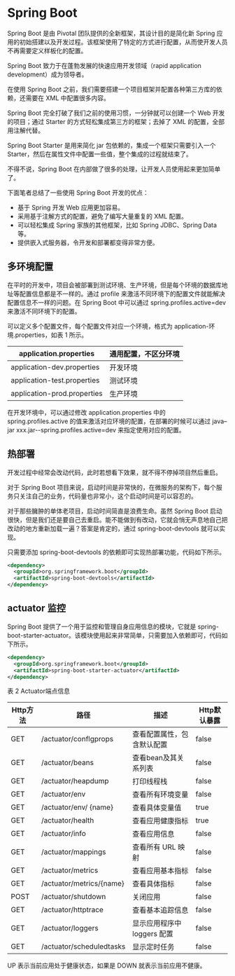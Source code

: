 # Spring Boot

Spring Boot 是由 Pivotal 团队提供的全新框架，其设计目的是简化新 Spring 应用的初始搭建以及开发过程。该框架使用了特定的方式进行配置，从而使开发人员不再需要定义样板化的配置。

Spring Boot 致力于在蓬勃发展的快速应用开发领域（rapid application development）成为领导者。

在使用 Spring Boot 之前，我们需要搭建一个项目框架并配置各种第三方库的依赖，还需要在 XML 中配置很多内容。

Spring Boot 完全打破了我们之前的使用习惯，一分钟就可以创建一个 Web 开发的项目；通过 Starter 的方式轻松集成第三方的框架；去掉了 XML 的配置，全部用注解代替。

Spring Boot Starter 是用来简化 jar 包依赖的，集成一个框架只需要引入一个 Starter，然后在属性文件中配置一些值，整个集成的过程就结束了。

不得不说，Spring Boot 在内部做了很多的处理，让开发人员使用起来更加简单了。

下面笔者总结了一些使用 Spring Boot 开发的优点：

- 基于 Spring 开发 Web 应用更加容易。
- 采用基于注解方式的配置，避免了编写大量重复的 XML 配置。
- 可以轻松集成 Spring 家族的其他框架，比如 Spring JDBC、Spring Data 等。
- 提供嵌入式服务器，令开发和部署都变得非常方便。

## 多环境配置

在平时的开发中，项目会被部署到测试环境、生产环境，但是每个环境的数据库地址等配置信息都是不一样的。通过 profile 来激活不同环境下的配置文件就能解决配置信息不一样的问题。在 Spring Boot 中可以通过 spring.profiles.active=dev 来激活不同环境下的配置。

可以定义多个配置文件，每个配置文件对应一个环境，格式为 application-环境.properties，如表 1 所示。



| application.properties      | 通用配置，不区分环境 |
| --------------------------- | -------------------- |
| application-dev.properties  | 开发环境             |
| application-test.properties | 测试环境             |
| application-prod.properties | 生产环境             |


在开发环境中，可以通过修改 application.properties 中的 spring.profiles.active 的值来激活对应环境的配置，在部署的时候可以通过 java–jar xxx.jar--spring.profiles.active=dev 来指定使用对应的配置。

## 热部署

开发过程中经常会改动代码，此时若想看下效果，就不得不停掉项目然后重启。

对于 Spring Boot 项目来说，启动时间是非常快的，在微服务的架构下，每个服务只关注自己的业务，代码量也非常小，这个启动时间是可以容忍的。

对于那些臃肿的单体老项目，启动时间简直是浪费生命。虽然 Spring Boot 启动很快，但是我们还是要自己去重启。能不能做到有改动，它就会悄无声息地自己把改动的地方重新加载一遍？答案是肯定的，通过 spring-boot-devtools 就可以实现。

只需要添加 spring-boot-devtools 的依赖即可实现热部署功能，代码如下所示。

```xml
<dependency>
  <groupId>org.springframework.boot</groupId>
  <artifactId>spring-boot-devtools</artifactId>
</dependency>
```

## actuator 监控

Spring Boot 提供了一个用于监控和管理自身应用信息的模块，它就是 spring-boot-starter-actuator。该模块使用起来非常简单，只需要加入依赖即可，代码如下所示。

```xml
<dependency>
  <groupId>org.springframework.boot</groupId>
  <artifactId>spring-boot-starter-actuator</artifactId>
</dependency>
```



表 2 Actuator端点信息

| Http方法 | 路径                     | 描述                        | Http默认暴露 |
| -------- | ------------------------ | --------------------------- | ------------ |
| GET      | /actuator/conflgprops    | 查看配置属性，包含默认配置  | false        |
| GET      | /actuator/beans          | 查看bean及其关系列表        | false        |
| GET      | /actuator/heapdump       | 打印线程栈                  | false        |
| GET      | /actuator/env            | 查看所有环境变量            | false        |
| GET      | /actuator/env/ {name}    | 查看具体变量值              | true         |
| GET      | /actuator/health         | 查看应用健康指标            | true         |
| GET      | /actuator/info           | 查看应用信息                | false        |
| GET      | /actuator/mappings       | 查看所有 URL 映射           | false        |
| GET      | /actuator/metrics        | 查看应用基本指标            | false        |
| GET      | /actuator/metrics/{name} | 查看具体指标                | false        |
| POST     | /actuator/shutdown       | 关闭应用                    | false        |
| GET      | /actuator/httptrace      | 查看基本追踪信息            | false        |
| GET      | /actuator/loggers        | 显示应用程序中 loggers 配置 | false        |
| GET      | /actuator/scheduledtasks | 显示定时任务                | false        |

UP 表示当前应用处于健康状态，如果是 DOWN 就表示当前应用不健康。






